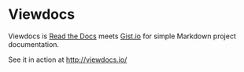 # Viewdocs

Viewdocs is [Read the Docs](https://readthedocs.org/) meets [Gist.io](http://gist.io/) for simple Markdown project documentation.

See it in action at http://viewdocs.io/
